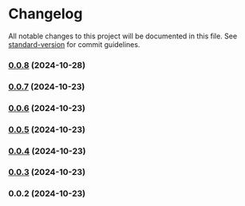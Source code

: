 # Changelog

All notable changes to this project will be documented in this file. See [standard-version](https://github.com/conventional-changelog/standard-version) for commit guidelines.

### [0.0.8](https://github.com/intego-com/strapi-plugin-preview-button/compare/v0.0.7...v0.0.8) (2024-10-28)

### [0.0.7](https://github.com/intego-com/strapi-plugin-preview-button/compare/v0.0.6...v0.0.7) (2024-10-23)

### [0.0.6](https://github.com/intego-com/strapi-plugin-preview-button/compare/v0.0.5...v0.0.6) (2024-10-23)

### [0.0.5](https://github.com/intego-com/strapi-plugin-preview-button/compare/v0.0.4...v0.0.5) (2024-10-23)

### [0.0.4](https://github.com/intego-com/strapi-plugin-preview-button/compare/v0.0.3...v0.0.4) (2024-10-23)

### [0.0.3](https://github.com/intego-com/strapi-plugin-preview-button/compare/v0.0.2...v0.0.3) (2024-10-23)

### 0.0.2 (2024-10-23)
